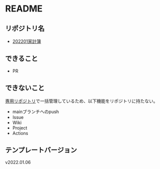 # README
## リポジトリ名
- [202201家計簿](https://github.com/shimajima-eiji/GAS_v5_Household202201)


## できること
- PR

## できないこと
[専用リポジトリ](https://github.com/shimajima-eiji/__Github-Operation/issues)で一括管理しているため、以下機能をリポジトリに持たない。
- mainブランチへのpush
- Issue
- Wiki
- Project
- Actions

## テンプレートバージョン
v2022.01.06
